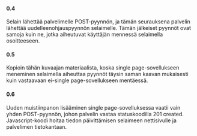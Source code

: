 #### 0.4

Selain lähettää palvelimelle POST-pyynnön, ja tämän seurauksena palvelin lähettää uudelleenohjauspyynnön selaimelle. Tämän jälkeiset pyynnöt ovat samoja kuin ne, jotka aiheutuvat käyttäjän mennessä selaimella osoitteeseen.

#### 0.5

Kopioin tähän kuvaajan materiaalista, koska single page-sovellukseen meneminen selaimella aiheuttaa pyynnöt täysin saman kaavan mukaisesti kuin vastaavaan ei-single page-sovellukseen mentäessä.

#### 0.6
Uuden muistiinpanon lisääminen single page-sovelluksessa vaatii vain yhden POST-pyynnön, johon palvelin vastaa statuskoodilla 201 created. Javascript-koodi hoitaa tiedon päivittämisen selaimeen nettisivulle ja palvelimen tietokantaan.
